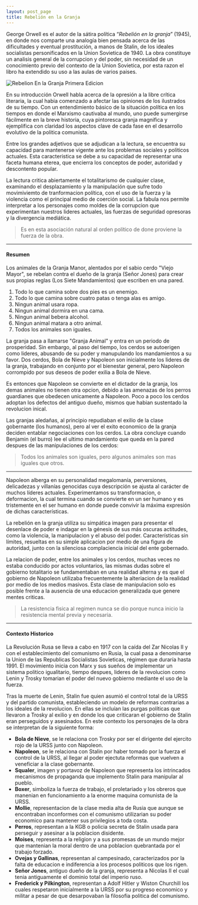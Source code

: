 ```yaml
---
layout: post_page
title: Rebelión en la Granja
---
```


George Orwell es el autor de la sátira política “*Rebelión en la granja*” (1945), en donde nos comparte una analogía bien pensada acerca de las dificultades y eventual prostitución, a manos de Stalin, de los ideales socialistas personificados en la Union Sovietica de 1940. La obra constituye un analisis general de la corrupcion y del poder, sin necesidad de un conocimiento previo del contexto de la Union Sovietica, por esta razon el libro ha extendido su uso a las aulas de varios paises.

![Rebelion En la Granja Primera Edicion](https://upload.wikimedia.org/wikipedia/commons/thumb/f/fb/Animal_Farm_-_1st_edition.jpg/220px-Animal_Farm_-_1st_edition.jpg)

En su introducción Orwell habla acerca de la opresión a la libre crítica literaria, la cual habia comenzado a afectar las opiniones de los ilustrados de su tiempo. Con un entendimiento básico de la situación política en los tiempos en donde el Marxismo cautivaba al mundo, uno puede sumergirse fácilmente en la breve historia, cuya pintoresca granja magnifica y ejemplifica con claridad los aspectos clave de cada fase en el desarrollo evolutivo de la politica comunista.

Entre los grandes adjetivos que se adjudican a la lectura, se encuentra su capacidad para mantenerse vigente ante los problemas sociales y politicos actuales. Esta caracteristica se debe a su capacidad de representar una faceta humana eterea, que encierra los conceptos de poder, autoridad y descontento popular.

La lectura critica abiertamente el totalitarismo de cualquier clase, examinando el desplazamiento y la manipulación que sufre todo movimiviemto de tranformacion política, con el uso de la fuerza y la violencia como el principal medio de coerción social. La fabula nos permite interpretar a los personajes como moldes de la corrupcion que experimentan nuestros lideres actuales, las fuerzas de seguridad opresoras y la divergencia mediática. 

> Es en esta asociación natural al orden político de done proviene la fuerza de la obra.

***

#### Resumen ####

Los animales de la Granja Manor, alentados por el sabio cerdo "Viejo Mayor", se rebelan contra el dueño de la granja (Señor Jones) para crear sus propias reglas (Los Siete Mandamientos) que escriben en una pared.

1. Todo lo que camina sobre dos pies es un enemigo.
2. Todo lo que camina sobre cuatro patas o tenga alas es amigo.
3. Ningun animal usara ropa.
4. Ningun animal dormira en una cama.
5. Ningun animal bebera alcohol.
6. Ningun animal matara a otro animal.
7. Todos los animales son iguales.

La granja pasa a llamarse "Granja Animal" y entra en un periodo de prosperidad. Sin embargo, al paso del tiempo, los cerdos se autoerigen como lideres, abusando de su poder y manupulando los mandamientos a su favor. Dos cerdos, Bola de Nieve y Napoleon son inicialmente los lideres de la granja, trabajando en conjunto por el bienestar general, pero Napoleon corrompido por sus deseos de poder exilia a Bola de Nieve.

Es entonces que Napoleon se convierte en el dictador de la granja, los demas animales no tienen otra opcion, debido a las amenazas de los perros guardianes que obedecen unicamente a Napoleon. Poco a poco los cerdos adoptan los defectos del antiguo dueño, mismos que habian sustentado la revolucion inical. 

Las granjas aledañas, al principio repudiaban el exilio de la clase gobernante (los humanos), pero al ver el exito economico de la granja deciden entablar negociaciones con los cerdos. La obra concluye cuando Benjamin (el burro) lee el ultimo mandamiento que queda en la pared despues de las manipulaciones de los cerdos: 

> Todos los animales son iguales, pero algunos animales son mas iguales que otros.

***

Napoleon alberga en su personalidad megalomanía, perversiones, delicadezas y villanías genocidas cuya descripción se ajusta al carácter de muchos líderes actuales. Experimentamos su transformacion, o deformacion, la cual termina cuando se convierte en un ser humano y es tristemente en el ser humano en donde puede convivir la máxima expresión de dichas características.

La rebelión en la granja utiliza su simpática imagen para presentar el desenlace de poder e indagar en la génesis de sus más oscuras actitudes, como la violencia, la manipulacion y el abuso del poder. Características sin límites, resueltas en su simple aplicacion por medio de una figura de autoridad, junto con la silenciosa complaciencia inicial del ente gobernado.

La relacion de poder, entre los animales y los cerdos, muchas veces no estaba conducido por actos voluntarios, las mismas dudas sobre el gobierno totalitario se fundamentaban en una realidad alterna y es que el gobierno de Napoleon utilizaba frecuentemente la alteriacion de la realidad por medio de los medios masivos. Esta clase de manipulacion solo es posible frente a la ausencia de una educacion generalizada que genere mentes criticas. 

> La resistencia fisica al regimen nunca se dio porque nunca inicio la resistencia mental previa y necesaria.

***

#### Contexto Historico ####

La Revolución Rusa se lleva a cabo en 1917 con la caída del Zar Nicolas II y con el establecimiento del comunismo en Rusia, la cual pasa a denominarse la Union de las Republicas Socialistas Sovieticas, régimen que duraría hasta 1991. El movimiento inicia con Marx y sus sueños de implementar un sistema politico igualitario, tiempo despues, lideres de la revolucion como Lenin y Trosky tomarian el poder del nuevo gobierno mediante el uso de la fuerza.

Tras la muerte de Lenin, Stalin fue quien asumió el control total de la URSS y del partido comunista, estableciendo un modelo de reformas contrarias a los ideales de la revolucion. En ellas se incluían las purgas políticas que llevaron a Trosky al exilio y en donde los que criticaran el gobierno de Stalin eran perseguidos y asesinados. En este contexto los personajes de la obra se interpretan de la siguiente forma:

* **Bola de Nieve**, se le relaciona con Trosky por ser el dirigente del ejercito rojo de la URSS junto con Napoleon.
* **Napoleon**, se le relaciona con Stalin por haber tomado por la fuerza el control de la URSS, al llegar al poder ejectuta reformas que vuelven a veneficiar a la clase gobernante.
* **Squaler**, imagen y portavoz de Napoleon que representa los intrincados mecanismos de propaganda que implemento Stalin para manipular al pueblo.
* **Boxer**, simboliza la fuerza de trabajo, el proletariado y los obreros que manenian en funcionamiento a la enorme maquina comunista de la URSS.
* **Mollie**, representacion de la clase media alta de Rusia que aunque se encontraban inconformes con el comunismo utilizarian su poder economico para mantener sus privilegios a toda costa.
* **Perros**, representan a la KGB o policia secreta de Stalin usada para perseguir y asesinar a la poblacion disidente.
* **Moises**, representa a la religion y a sus promesas de un mundo mejor que mantenian la moral dentro de una poblacion quebrantada por el trabajo forzado.
* **Ovejas y Gallinas**, representan al campesinado, caracterizados por la falta de educacion e indiferencia a los procesos politicos que los rigen.
* **Señor Jones**, antiguo dueño de la granja, representa a Nicolas II el cual tenia antiguamente el dominio total del imperio ruso.
* **Frederick y Pilkington**, representan a Adolf Hitler y Wiston Churchill los cuales respetaron inicialmente a la URSS por su progreso economico y militar a pesar de que desarpovaban la filosofia politica del comunismo.
